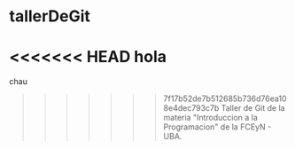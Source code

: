 # tallerDeGit
<<<<<<< HEAD
hola
=======
chau
>>>>>>> 7f17b52de7b512685b736d76ea108e4dec793c7b
Taller de Git de la materia "Introduccion a la Programacion" de la FCEyN - UBA.
